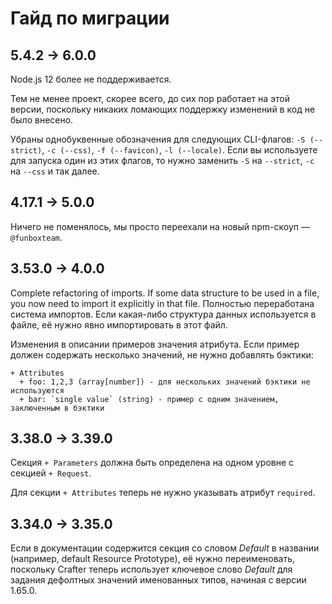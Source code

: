 # Гайд по миграции

## 5.4.2 → 6.0.0

Node.js 12 более не поддерживается.

Тем не менее проект, скорее всего, до сих пор работает на этой версии,
поскольку никаких ломающих поддержку изменений в код не было внесено.

Убраны однобуквенные обозначения для следующих CLI-флагов: `-S (--strict)`, `-c (--css)`, `-f (--favicon)`, `-l (--locale)`.
Если вы используете для запуска один из этих флагов, то нужно заменить `-S` на `--strict`, `-c` на `--css` и так далее.


## 4.17.1 → 5.0.0

Ничего не поменялось, мы просто переехали на новый npm-скоуп — `@funboxteam`.


## 3.53.0 → 4.0.0

Complete refactoring of imports. If some data structure to be used in a file, you now need to import it explicitly in that file.
Полностью переработана система импортов. Если какая-либо структура данных используется в файле, её нужно явно импортировать
в этот файл.

Изменения в описании примеров значения атрибута. Если пример должен содержать несколько значений, не нужно добавлять
бэктики:

```
+ Attributes
  + foo: 1,2,3 (array[number]) - для нескольких значений бэктики не используются
  + bar: `single value` (string) - пример с одним значением, заключенным в бэктики
```

## 3.38.0 → 3.39.0

Секция `+ Parameters` должна быть определена на одном уровне с секцией `+ Request`.

Для секции `+ Attributes` теперь не нужно указывать атрибут `required`.

## 3.34.0 → 3.35.0

Если в документации содержится секция со словом _Default_ в названии (например, default Resource Prototype), её нужно
переименовать, поскольку Crafter теперь использует ключевое слово _Default_ для задания дефолтных значений именованных
типов, начиная с версии 1.65.0.
